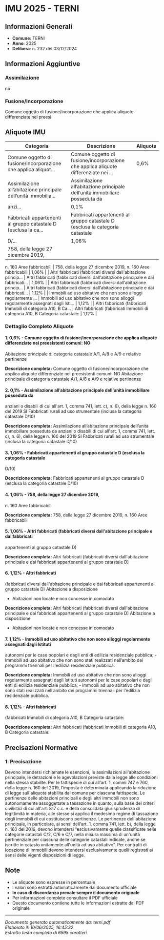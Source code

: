 # IMU 2025 - TERNI

## Informazioni Generali

- **Comune**: TERNI
- **Anno**: 2025
- **Delibera**: n. 232 del 03/12/2024

## Informazioni Aggiuntive

### Assimilazione
no

### Fusione/Incorporazione
Comune oggetto di fusione/incorporazione che applica aliquote differenziate nei preesi


## Aliquote IMU

| Categoria | Descrizione | Aliquota |
|-----------|-------------|----------|
| Comune oggetto di fusione/incorporazione che applica aliquot... | Comune oggetto di fusione/incorporazione che applica aliquote differenziate nei ... | 0,6% |
| Assimilazione all’abitazione principale dell’unità immobilia... | Assimilazione all’abitazione principale dell’unità immobiliare posseduta da
anzi... | 0,1% |
| Fabbricati appartenenti al gruppo catastale D (esclusa la ca... | Fabbricati appartenenti al gruppo catastale D (esclusa la categoria catastale
D/... | 1,06% |
| 758, della legge 27 dicembre 2019,
n. 160
Aree fabbricabili | 758, della legge 27 dicembre 2019,
n. 160
Aree fabbricabili | 1,06% |
| Altri fabbricati (fabbricati diversi dall'abitazione princip... | Altri fabbricati (fabbricati diversi dall'abitazione principale e dai fabbricati... | 1,06% |
| Altri fabbricati
(fabbricati
diversi
dall'abitazione
princip... | Altri fabbricati
(fabbricati
diversi
dall'abitazione
principale e
dai fabbricati... | 1,12% |
| Immobili ad uso abitativo che non sono alloggi regolarmente ... | Immobili ad uso abitativo che non sono alloggi regolarmente assegnati dagli Isti... | 1,12% |
| Altri fabbricati
(fabbricati
Immobili di categoria A10, B
Ca... | Altri fabbricati
(fabbricati
Immobili di categoria A10, B
Categoria catastale: | 1,12% |

### Dettaglio Completo Aliquote

#### 1. 0,6% - Comune oggetto di fusione/incorporazione che applica aliquote differenziate nei preesistenti comuni: NO
Abitazione principale di categoria catastale A/1, A/8 e A/9 e relative
pertinenze

**Descrizione completa:**
Comune oggetto di fusione/incorporazione che applica aliquote differenziate nei preesistenti comuni: NO
Abitazione principale di categoria catastale A/1, A/8 e A/9 e relative
pertinenze

#### 2. 0,1% - Assimilazione all’abitazione principale dell’unità immobiliare posseduta da
anziani o disabili di cui all'art. 1, comma 741, lett. c), n. 6), della legge n. 160
del 2019
SI
Fabbricati rurali ad uso strumentale (inclusa la categoria catastale D/10)

**Descrizione completa:**
Assimilazione all’abitazione principale dell’unità immobiliare posseduta da
anziani o disabili di cui all'art. 1, comma 741, lett. c), n. 6), della legge n. 160
del 2019
SI
Fabbricati rurali ad uso strumentale (inclusa la categoria catastale D/10)

#### 3. 1,06% - Fabbricati appartenenti al gruppo catastale D (esclusa la categoria catastale
D/10)

**Descrizione completa:**
Fabbricati appartenenti al gruppo catastale D (esclusa la categoria catastale
D/10)

#### 4. 1,06% - 758, della legge 27 dicembre 2019,
n. 160
Aree fabbricabili

**Descrizione completa:**
758, della legge 27 dicembre 2019,
n. 160
Aree fabbricabili

#### 5. 1,06% - Altri fabbricati (fabbricati diversi dall'abitazione principale e dai fabbricati
appartenenti al gruppo catastale D)

**Descrizione completa:**
Altri fabbricati (fabbricati diversi dall'abitazione principale e dai fabbricati
appartenenti al gruppo catastale D)

#### 6. 1,12% - Altri fabbricati
(fabbricati
diversi
dall'abitazione
principale e
dai fabbricati
appartenenti
al gruppo
catastale D)
Abitazione a disposizione
- Abitazioni non locate e non concesse in comodato

**Descrizione completa:**
Altri fabbricati
(fabbricati
diversi
dall'abitazione
principale e
dai fabbricati
appartenenti
al gruppo
catastale D)
Abitazione a disposizione
- Abitazioni non locate e non concesse in comodato

#### 7. 1,12% - Immobili ad uso abitativo che non sono alloggi regolarmente assegnati dagli Istituti
autonomi per le case popolari e dagli enti di edilizia residenziale pubblica; - Immobili ad
uso abitativo che non sono stati realizzati nell’ambito dei programmi triennali per
l'edilizia residenziale pubblica.

**Descrizione completa:**
Immobili ad uso abitativo che non sono alloggi regolarmente assegnati dagli Istituti
autonomi per le case popolari e dagli enti di edilizia residenziale pubblica; - Immobili ad
uso abitativo che non sono stati realizzati nell’ambito dei programmi triennali per
l'edilizia residenziale pubblica.

#### 8. 1,12% - Altri fabbricati
(fabbricati
Immobili di categoria A10, B
Categoria catastale:

**Descrizione completa:**
Altri fabbricati
(fabbricati
Immobili di categoria A10, B
Categoria catastale:


## Precisazioni Normative

### 1. Precisazione

Devono intendersi richiamate le esenzioni, le assimilazioni all'abitazione principale, le detrazioni e le agevolazioni previste dalla legge alle condizioni nella stessa stabilite. Per le fattispecie di cui all'art. 1, commi 747 e 760, della legge n. 160 del 2019, l'imposta è determinata applicando la riduzione di legge sull'aliquota stabilita dal comune per ciascuna fattispecie. Le pertinenze delle abitazioni principali e degli altri immobili non sono autonomamente assoggettate a tassazione in quanto, sulla base dei criteri civilistici di cui all'art. 817 c.c. e della consolidata giurisprudenza di legittimità in materia, alle stesse si applica il medesimo regime di tassazione degli immobili di cui costituiscono pertinenze. Le pertinenze dell'abitazione principale, in particolare, ai sensi dell'art. 1, comma 741, lett. b), della legge n. 160 del 2019, devono intendersi “esclusivamente quelle classificate nelle categorie catastali C/2, C/6 e C/7, nella misura massima di un'unità pertinenziale per ciascuna delle categorie catastali indicate, anche se iscritte in catasto unitamente all'unità ad uso abitativo”. Per contratti di locazione di immobili devono intendersi esclusivamente quelli registrati ai sensi delle vigenti disposizioni di legge.


## Note

- Le aliquote sono espresse in percentuale
- I valori sono estratti automaticamente dal documento ufficiale
- **In caso di discordanza prevale sempre il documento originale**
- Per informazioni complete consultare il PDF ufficiale
- Questo documento contiene tutte le informazioni estratte dal PDF originale

---
*Documento generato automaticamente da: terni.pdf*  
*Elaborato il: 10/06/2025, 16:45:32*  
*Estratto testo completo di 6595 caratteri*
